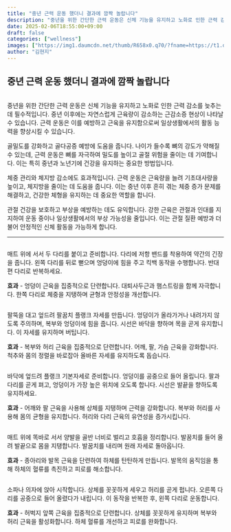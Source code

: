 ```yaml
---
title: "중년 근력 운동 했더니 결과에 깜짝 놀랍니다"
description: "중년을 위한 간단한 근력 운동은 신체 기능을 유지하고 노화로 인한 근력 감소를 늦추는 데 필수적입니다. 중년 이후에는 자연스럽게 근육량이 감소하는 근감소증 현상이 나타날 수 있습니다. 근력 운동은 이를 예방하고 근육을 유지함으로써 일상생활에서의 활동 능력을 향상시킬 수"
date: 2025-02-06T18:55:00+09:00
draft: false
categories: ["wellness"]
images: ["https://img1.daumcdn.net/thumb/R658x0.q70/?fname=https://t1.daumcdn.net/news/202502/05/tenbody/20250205073030149sshn.jpg", "https://t1.daumcdn.net/news/202502/05/tenbody/20250205073030317tbeh.gif", "https://t1.daumcdn.net/news/202502/05/tenbody/20250205073030525rgik.gif", "https://t1.daumcdn.net/news/202502/05/tenbody/20250205073030885pjhj.gif", "https://t1.daumcdn.net/news/202502/05/tenbody/20250205073031158sdje.gif"]
author: "김현지"
---
```


<h2 >중년 근력 운동 했더니 결과에 깜짝 놀랍니다</h2> <figure ><img src="https://img1.daumcdn.net/thumb/R658x0.q70/?fname=https://t1.daumcdn.net/news/202502/05/tenbody/20250205073030149sshn.jpg" alt=""/></figure> <p>중년을 위한 간단한 근력 운동은 신체 기능을 유지하고 노화로 인한 근력 감소를 늦추는 데 필수적입니다. 중년 이후에는 자연스럽게 근육량이 감소하는 근감소증 현상이 나타날 수 있습니다. 근력 운동은 이를 예방하고 근육을 유지함으로써 일상생활에서의 활동 능력을 향상시킬 수 있습니다.</p> <p>골밀도를 강화하고 골다공증 예방에 도움을 줍니다. 나이가 들수록 뼈의 강도가 약해질 수 있는데, 근력 운동은 뼈를 자극하여 밀도를 높이고 골절 위험을 줄이는 데 기여합니다. 이는 특히 중년과 노년기에 건강을 유지하는 중요한 방법입니다.</p> <p>체중 관리와 체지방 감소에도 효과적입니다. 근력 운동은 근육량을 늘려 기초대사량을 높이고, 체지방을 줄이는 데 도움을 줍니다. 이는 중년 이후 흔히 겪는 체중 증가 문제를 해결하고, 건강한 체형을 유지하는 데 중요한 역할을 합니다.</p> <p>관절 건강을 보호하고 부상을 예방하는 데도 유익합니다. 강한 근육은 관절과 인대를 지지하여 운동 중이나 일상생활에서의 부상 가능성을 줄입니다. 이는 관절 질환 예방과 더불어 안정적인 신체 활동을 가능하게 합니다.</p> <hr /> <figure ><img src="https://t1.daumcdn.net/news/202502/05/tenbody/20250205073030317tbeh.gif" alt=""/></figure> <p>매트 위에 서서 두 다리를 붙이고 준비합니다. 다리에 저항 밴드를 착용하여 약간의 긴장을 줍니다. 왼쪽 다리를 뒤로 뻗으며 엉덩이에 힘을 주고 킥백 동작을 수행합니다. 반대편 다리로 반복하세요.</p> <p><strong>효과</strong> - 엉덩이 근육을 집중적으로 단련합니다. 대퇴사두근과 햄스트링을 함께 자극합니다. 한쪽 다리로 체중을 지탱하며 균형과 안정성을 개선합니다.</p> <figure ><img src="https://t1.daumcdn.net/news/202502/05/tenbody/20250205073030525rgik.gif" alt=""/></figure> <p>팔뚝을 대고 엎드려 팔꿈치 플랭크 자세를 만듭니다. 엉덩이가 올라가거나 내려가지 않도록 주의하며, 복부와 엉덩이에 힘을 줍니다. 시선은 바닥을 향하며 목을 곧게 유지합니다. 이 자세를 유지하며 버팁니다.</p> <p><strong>효과</strong> - 복부와 허리 근육을 집중적으로 단련합니다. 어깨, 팔, 가슴 근육을 강화합니다. 척추와 몸의 정렬을 바로잡아 올바른 자세를 유지하도록 돕습니다.</p> <figure ><img src="https://t1.daumcdn.net/news/202502/05/tenbody/20250205073030885pjhj.gif" alt=""/></figure> <p>바닥에 엎드려 플랭크 기본자세로 준비합니다. 엉덩이를 공중으로 들어 올립니다. 팔과 다리를 곧게 펴고, 엉덩이가 가장 높은 위치에 오도록 합니다. 시선은 발끝을 향하도록 유지하세요.</p> <p><strong>효과</strong> - 어깨와 팔 근육을 사용해 상체를 지탱하며 근력을 강화합니다. 복부와 허리를 사용해 몸의 균형을 유지합니다. 허리와 다리 근육의 유연성을 증가시킵니다.</p> <figure ><img src="https://t1.daumcdn.net/news/202502/05/tenbody/20250205073031158sdje.gif" alt=""/></figure> <p>매트 위에 똑바로 서서 양발을 골반 너비로 벌리고 호흡을 정리합니다. 발꿈치를 들어 올려 발끝으로 몸을 지탱합니다. 발꿈치를 내리며 원래 자세로 돌아옵니다.</p> <p><strong>효과</strong> - 종아리와 발목 근육을 단련하여 하체를 탄탄하게 만듭니다. 발목의 움직임을 통해 하체의 혈류를 촉진하고 피로를 해소합니다.</p> <figure ><img src="https://t1.daumcdn.net/news/202502/05/tenbody/20250205073031462qdyt.gif" alt=""/></figure> <p>소파나 의자에 앉아 시작합니다. 상체를 꼿꼿하게 세우고 허리를 곧게 펍니다. 오른쪽 다리를 공중으로 들어 올렸다가 내립니다. 이 동작을 반복한 후, 왼쪽 다리로 운동합니다.</p> <p><strong>효과</strong> - 허벅지 앞쪽 근육을 집중적으로 단련합니다. 상체를 꼿꼿하게 유지하며 복부와 허리 근육을 활성화합니다. 하체 혈류를 개선하고 피로를 완화합니다.</p>